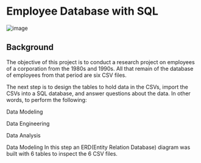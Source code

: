 # Employee Database with SQL
![image](https://user-images.githubusercontent.com/57304123/89113951-24d7e680-d42c-11ea-8adf-bfcf87ca2fa9.png)

## Background
The objective of this project is to conduct a research project on employees of a corporation from the 1980s and 1990s. All that remain of the database of employees from that period are six CSV files.

The next step is to design the tables to hold data in the CSVs, import the CSVs into a SQL database, and answer questions about the data. In other words, to perform the following:

Data Modeling

Data Engineering

Data Analysis

Data Modeling
In this step an ERD(Entity Relation Database) diagram was built with 6 tables to inspect the 6 CSV files.
